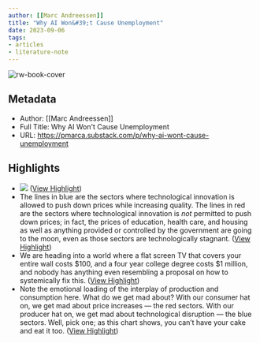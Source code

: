 ```yaml
---
author: [[Marc Andreessen]]
title: "Why AI Won&#39;t Cause Unemployment"
date: 2023-09-06
tags: 
- articles
- literature-note
---
```

![rw-book-cover](https://substackcdn.com/image/fetch/f_auto,q_auto:good,fl_progressive:steep/https%3A%2F%2Fsubstack-post-media.s3.amazonaws.com%2Fpublic%2Fimages%2F975d2151-7def-45a4-8c52-878cf32d8c7b_1320x1424.png)

## Metadata
- Author: [[Marc Andreessen]]
- Full Title: Why AI Won't Cause Unemployment
- URL: https://pmarca.substack.com/p/why-ai-wont-cause-unemployment

## Highlights
- ![](https://substackcdn.com/image/fetch/w_1456,c_limit,f_auto,q_auto:good,fl_progressive:steep/https%3A%2F%2Fsubstack-post-media.s3.amazonaws.com%2Fpublic%2Fimages%2F975d2151-7def-45a4-8c52-878cf32d8c7b_1320x1424.png) ([View Highlight](https://read.readwise.io/read/01h9p0atx281b1kzjfxceejybj))
- The lines in blue are the sectors where technological innovation is allowed to push down prices while increasing quality. The lines in red are the sectors where technological innovation is *not* permitted to push down prices; in fact, the prices of education, health care, and housing as well as anything provided or controlled by the government are going to the moon, even as those sectors are technologically stagnant. ([View Highlight](https://read.readwise.io/read/01h9p0bn1g26xr89mrj8xv8yek))
- We are heading into a world where a flat screen TV that covers your entire wall costs $100, and a four year college degree costs $1 million, and nobody has anything even resembling a proposal on how to systemically fix this. ([View Highlight](https://read.readwise.io/read/01h9p0c9qzebxw325e398r6bzn))
- Note the emotional loading of the interplay of production and consumption here. What do we get mad about? With our consumer hat on, we get mad about price increases — the red sectors. With our producer hat on, we get mad about technological disruption — the blue sectors. Well, pick one; as this chart shows, you can’t have your cake and eat it too. ([View Highlight](https://read.readwise.io/read/01h9p0csdwgfmav0qaejsa2mzx))
